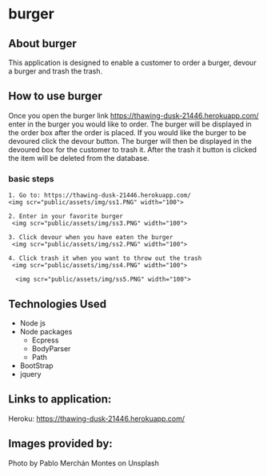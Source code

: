 # burger

## About burger
This application is designed to enable a customer to order a burger, devour a burger and trash the trash.

## How to use burger
Once you open the burger link https://thawing-dusk-21446.herokuapp.com/ enter in the burger you would like to order. The burger will be displayed in the order box after the order is placed. If you would like the burger to be devoured click the devour button. The burger will then be displayed in the devoured box for the customer to trash it. After the trash it button is clicked the item will be deleted from the database. 


### basic steps
    1. Go to: https://thawing-dusk-21446.herokuapp.com/ 
    <img scr="public/assets/img/ss1.PNG" width="100">

    2. Enter in your favorite burger 
     <img scr="public/assets/img/ss3.PNG" width="100">

    3. Click devour when you have eaten the burger
     <img scr="public/assets/img/ss2.PNG" width="100">

    4. Click trash it when you want to throw out the trash
     <img scr="public/assets/img/ss4.PNG" width="100">

      <img scr="public/assets/img/ss5.PNG" width="100">

## Technologies Used
* Node js
* Node packages
    * Ecpress
    * BodyParser
    * Path
* BootStrap
* jquery


## Links to application:
 Heroku: https://thawing-dusk-21446.herokuapp.com/ 

## Images provided by:
Photo by Pablo Merchán Montes on Unsplash

